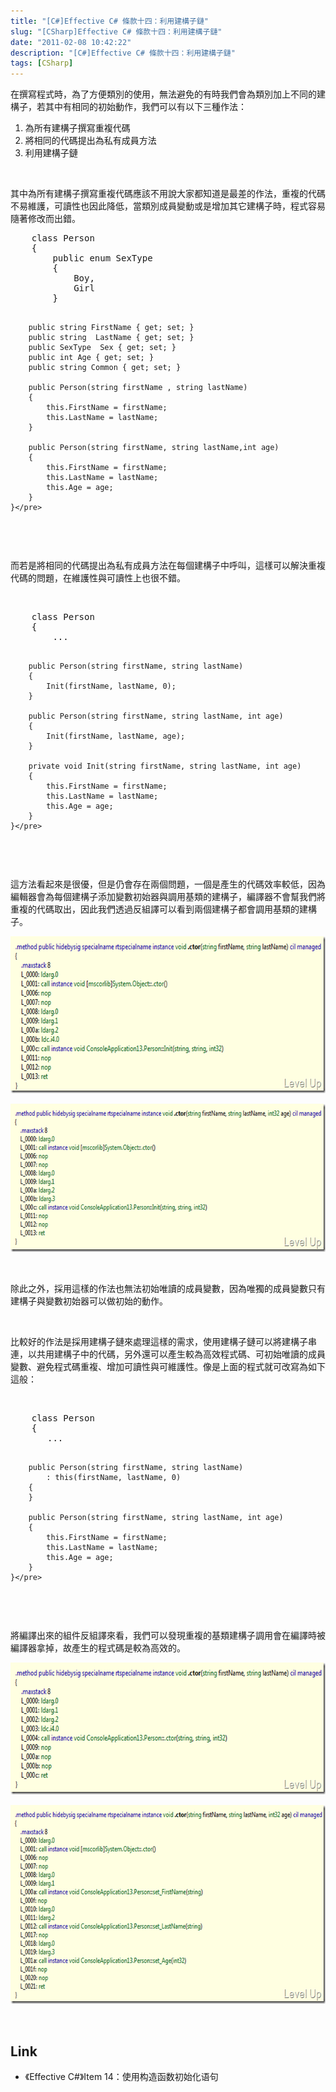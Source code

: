 ```yaml
---
title: "[C#]Effective C# 條款十四：利用建構子鏈"
slug: "[CSharp]Effective C# 條款十四：利用建構子鏈"
date: "2011-02-08 10:42:22"
description: "[C#]Effective C# 條款十四：利用建構子鏈"
tags: [CSharp]
---
```


<p>
	在撰寫程式時，為了方便類別的使用，無法避免的有時我們會為類別加上不同的建構子，若其中有相同的初始動作，我們可以有以下三種作法：</p>
<ol>
	<li>
		為所有建構子撰寫重複代碼</li>
	<li>
		將相同的代碼提出為私有成員方法</li>
	<li>
		利用建構子鏈</li>
</ol>
<p>
	 </p>
<p>
	其中為所有建構子撰寫重複代碼應該不用說大家都知道是最差的作法，重複的代碼不易維護，可讀性也因此降低，當類別成員變動或是增加其它建構子時，程式容易隨著修改而出錯。</p>
<div class="wlWriterSmartContent" id="scid:812469c5-0cb0-4c63-8c15-c81123a09de7:76d35e37-f7b6-48f8-b6fb-13f79244a259" style="padding-bottom: 0px; margin: 0px; padding-left: 0px; padding-right: 0px; display: inline; float: none; padding-top: 0px">
	<pre class="c#" name="code">
	class Person
    {
        public enum SexType
        {
            Boy,
            Girl
        }

        public string FirstName { get; set; }
        public string  LastName { get; set; }
        public SexType  Sex { get; set; }
        public int Age { get; set; }
        public string Common { get; set; }

        public Person(string firstName , string lastName)
        {
            this.FirstName = firstName;
            this.LastName = lastName;
        }

        public Person(string firstName, string lastName,int age)
        {
            this.FirstName = firstName;
            this.LastName = lastName;
            this.Age = age;
        }
    }</pre>
</div>
<p>
	 </p>
<p>
	而若是將相同的代碼提出為私有成員方法在每個建構子中呼叫，這樣可以解決重複代碼的問題，在維護性與可讀性上也很不錯。</p>
<p>
	 </p>
<div class="wlWriterSmartContent" id="scid:812469c5-0cb0-4c63-8c15-c81123a09de7:a8c30588-9300-47c1-a856-48751c188016" style="padding-bottom: 0px; margin: 0px; padding-left: 0px; padding-right: 0px; display: inline; float: none; padding-top: 0px">
	<pre class="c#" name="code">
	class Person
    {
        ...

        public Person(string firstName, string lastName)
        {
            Init(firstName, lastName, 0);
        }

        public Person(string firstName, string lastName, int age)
        {
            Init(firstName, lastName, age);
        }

        private void Init(string firstName, string lastName, int age)
        {
            this.FirstName = firstName;
            this.LastName = lastName;
            this.Age = age;
        }
    }</pre>
</div>
<p>
	 </p>
<p>
	這方法看起來是很優，但是仍會存在兩個問題，一個是產生的代碼效率較低，因為編輯器會為每個建構子添加變數初始器與調用基類的建構子，編譯器不會幫我們將重複的代碼取出，因此我們透過反組譯可以看到兩個建構子都會調用基類的建構子。</p>
<p>
	<img alt="image" border="0" height="251" src="\images\posts\21281\image4_thumb.png" style="border-bottom: 0px; border-left: 0px; border-top: 0px; border-right: 0px" width="644" /></p>
<p>
	<img alt="image" border="0" height="237" src="\images\posts\21281\image8_thumb.png" style="border-bottom: 0px; border-left: 0px; border-top: 0px; border-right: 0px" width="644" /></p>
<p>
	 </p>
<p>
	除此之外，採用這樣的作法也無法初始唯讀的成員變數，因為唯獨的成員變數只有建構子與變數初始器可以做初始的動作。</p>
<p>
	 </p>
<p>
	比較好的作法是採用建構子鏈來處理這樣的需求，使用建構子鏈可以將建構子串連，以共用建構子中的代碼，另外還可以產生較為高效程式碼、可初始唯讀的成員變數、避免程式碼重複、增加可讀性與可維護性。像是上面的程式就可改寫為如下這般：</p>
<p>
	 </p>
<div class="wlWriterSmartContent" id="scid:812469c5-0cb0-4c63-8c15-c81123a09de7:2a19cff2-e7bc-4ab3-a4a1-d7a1cd00710f" style="padding-bottom: 0px; margin: 0px; padding-left: 0px; padding-right: 0px; display: inline; float: none; padding-top: 0px">
	<pre class="c#" name="code">
	class Person
    {
       ...

        public Person(string firstName, string lastName)
            : this(firstName, lastName, 0)
        {
        }

        public Person(string firstName, string lastName, int age)
        {
            this.FirstName = firstName;
            this.LastName = lastName;
            this.Age = age;
        }
    }</pre>
</div>
<p>
	 </p>
<p>
	將編譯出來的組件反組譯來看，我們可以發現重複的基類建構子調用會在編譯時被編譯器拿掉，故產生的程式碼是較為高效的。</p>
<p>
	<img alt="image" border="0" height="211" src="\images\posts\21281\image_thumb.png" style="border-bottom: 0px; border-left: 0px; border-top: 0px; border-right: 0px" width="644" /></p>
<p>
	<img alt="image" border="0" height="318" src="\images\posts\21281\image13_thumb.png" style="border-bottom: 0px; border-left: 0px; border-top: 0px; border-right: 0px" width="644" /></p>
<p>
	 </p>
<h2>
	Link</h2>
<ul>
	<li>
		《Effective C#》Item 14：使用构造函数初始化语句</li>
</ul>
